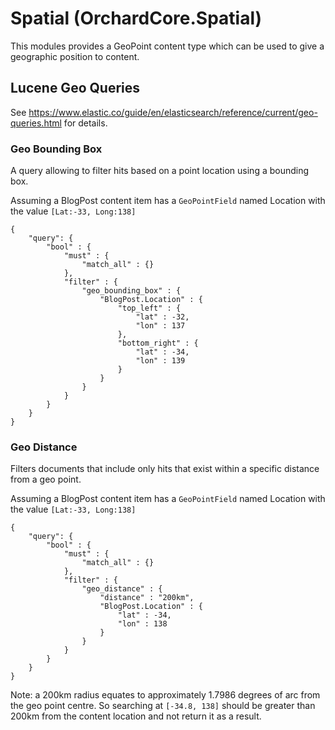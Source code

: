# Spatial (OrchardCore.Spatial)

This modules provides a GeoPoint content type which can be used to give a geographic position to content.

## Lucene Geo Queries
See https://www.elastic.co/guide/en/elasticsearch/reference/current/geo-queries.html for details.

### Geo Bounding Box

A query allowing to filter hits based on a point location using a bounding box.

Assuming a BlogPost content item has a `GeoPointField` named Location with the value `[Lat:-33, Long:138]`

```
{
    "query": {
        "bool" : {
            "must" : {
                "match_all" : {}
            },
            "filter" : {
                "geo_bounding_box" : {
                    "BlogPost.Location" : {
                        "top_left" : {
                            "lat" : -32,
                            "lon" : 137
                        },
                        "bottom_right" : {
                            "lat" : -34,
                            "lon" : 139
                        }
                    }
                }
            }
        }
    }
}

```

### Geo Distance

Filters documents that include only hits that exist within a specific distance from a geo point.

Assuming a BlogPost content item has a `GeoPointField` named Location with the value `[Lat:-33, Long:138]`

```
{
    "query": {
        "bool" : {
            "must" : {
                "match_all" : {}
            },
            "filter" : {
                "geo_distance" : {
                    "distance" : "200km",
                    "BlogPost.Location" : {
                        "lat" : -34,
                        "lon" : 138
                    }
                }
            }
        }
    }
}

```

Note: a 200km radius equates to approximately 1.7986 degrees of arc from the geo point centre. So searching
at `[-34.8, 138]` should be greater than 200km from the content location and not return it as a result. 
